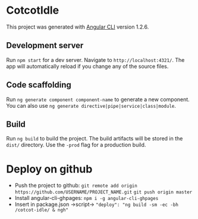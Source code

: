 # CotcotIdle

This project was generated with [Angular CLI](https://github.com/angular/angular-cli) version 1.2.6.

## Development server

Run `npm start` for a dev server. Navigate to `http://localhost:4321/`. The app will automatically reload if you change any of the source files.

## Code scaffolding

Run `ng generate component component-name` to generate a new component. You can also use `ng generate directive|pipe|service|class|module`.

## Build

Run `ng build` to build the project. The build artifacts will be stored in the `dist/` directory. Use the `-prod` flag for a production build.


# Deploy on github

- Push the project to github:
  `git remote add origin https://github.com/USERNAME/PROJECT_NAME.git`
  `git push origin master`
- Install angular-cli-ghpages: `npm i -g angular-cli-ghpages`
- Insert in package.json ->script-> `"deploy": "ng build -sm -ec -bh /cotcot-idle/ & ngh"`
